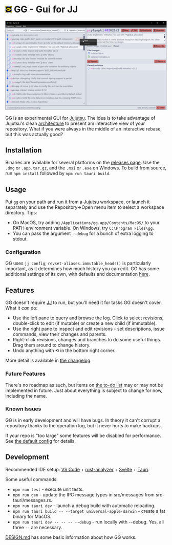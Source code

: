 # ![icon](src-tauri/icons/20x20.png) GG - Gui for JJ

![screenshot](src-tauri/resources/screenshot.png)

GG is an experimental GUI for [Jujutsu](https://github.com/martinvonz/jj). The idea is to take advantage of Jujutsu's clean [architecture](https://martinvonz.github.io/jj/latest/technical/architecture/) to present am interactive view of your repository. What if you were always in the middle of an interactive rebase, but this was actually good?

## Installation
Binaries are available for several platforms on the [releases page](https://github.com/gulbanana/gg/releases). Use the `.dmg` or `.app.tar.gz`, and the `.msi` or `.exe` on Windows. To build from source, run `npm install` followed by `npm run tauri build`.

## Usage 
Put `gg` on your path and run it from a Jujutsu workspace, or launch it separately and use the Repository->Open menu item to select a workspace directory. Tips:
- On MacOS, try adding `/Applications/gg.app/Contents/MacOS/` to your PATH environment variable. On Windows, try `C:\Program Files\gg`.
- You can pass the argument `--debug` for a bunch of extra logging to stdout.

### Configuration
GG uses `jj config`; `revset-aliases.immutable_heads()` is particularly important, as it determines how much history you can edit. GG has some additional settings of its own, with defaults and documentation [here](src-tauri/src/config/gg.toml).

## Features
GG doesn't require [JJ](https://martinvonz.github.io/jj/latest/install-and-setup/) to run, but you'll need it for tasks GG doesn't cover. What it *can* do:
- Use the left pane to query and browse the log. Click to select revisions, double-click to edit (if mutable) or create a new child (if immutable).
- Use the right pane to inspect and edit revisions - set descriptions, issue commands, view their changes and parents. 
- Right-click revisions, changes and branches to do some useful things. Drag them around to change history. 
- Undo anything with ⟲ in the bottom right corner.

More detail is available in [the changelog](CHANGELOG.md).

### Future Features
There's no roadmap as such, but items on [the to-do list](TODO.md) may or may not be implemented in future. Just about everything is subject to change for now, including the name.

### Known Issues
GG is in early development and will have bugs. In theory it can't corrupt a repository thanks to the operation log, but it never hurts to make backups. 

If your repo is "too large" some features will be disabled for performance. See [the default config](src-tauri/src/config/gg.toml) for details.

## Development  
Recommended IDE setup: [VS Code](https://code.visualstudio.com/) + [rust-analyzer](https://marketplace.visualstudio.com/items?itemName=rust-lang.rust-analyzer) + [Svelte](https://marketplace.visualstudio.com/items?itemName=svelte.svelte-vscode) + [Tauri](https://marketplace.visualstudio.com/items?itemName=tauri-apps.tauri-vscode).

Some useful commands:
* `npm run test` - execute unit tests.
* `npm run gen` - update the IPC message types in src/messages from src-tauri/messages.rs.
* `npm run tauri dev` - launch a debug build with automatic reloading.
* `npm run tauri build -- --target universal-apple-darwin` - create a fat binary for MacOS.
* `npm run tauri dev -- -- -- --debug` - run locally with --debug. Yes, all three `--` are necessary.

[DESIGN.md](DESIGN.md) has some basic information about how GG works.